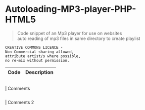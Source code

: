 # Autoloading-MP3-player-PHP-HTML5
>Code snippet of an Mp3 player for use on websites<br>
>auto reading of mp3 files in same directory to create playlist

```
CREATIVE COMMONS LICENCE - 
Non-Commercial sharing allowed, 
attribute artist/s where possible,
no re-mix without permission.
```


Code | Description
--------------------- | -------------
```

```
| Comments

```

```
 | Comments 2
